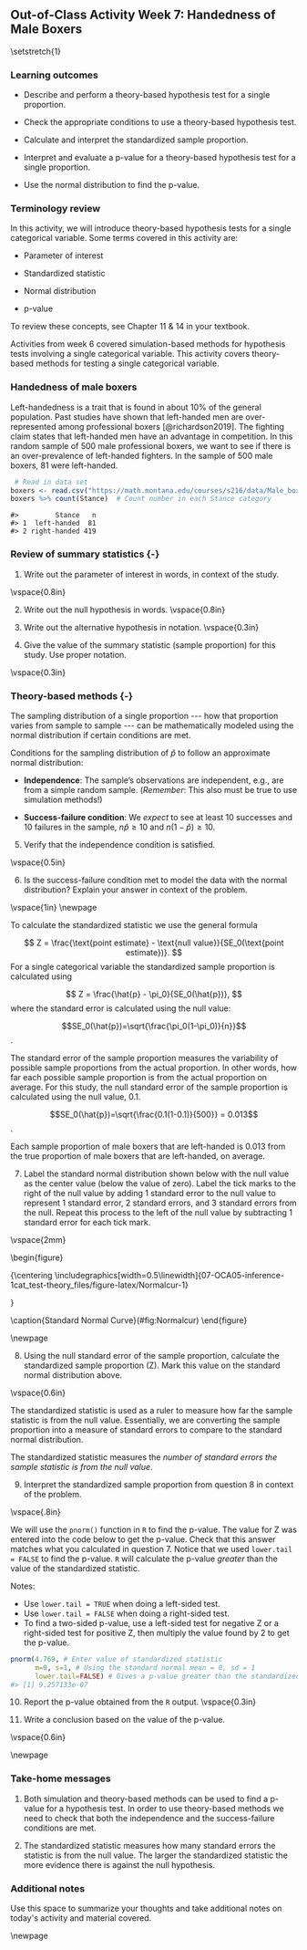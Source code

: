 ## Out-of-Class Activity Week 7:  Handedness of Male Boxers 

\setstretch{1}

### Learning outcomes

* Describe and perform a theory-based hypothesis test for a single proportion.

* Check the appropriate conditions to use a theory-based hypothesis test.

* Calculate and interpret the standardized sample proportion.

* Interpret and evaluate a p-value for a theory-based hypothesis test for a single proportion.

* Use the normal distribution to find the p-value.


### Terminology review

In this activity, we will introduce theory-based hypothesis tests for a single categorical variable. Some terms covered in this activity are:

* Parameter of interest

* Standardized statistic

* Normal distribution

* p-value

To review these concepts, see Chapter 11 & 14 in your textbook.

Activities from week 6 covered simulation-based methods for hypothesis tests involving a single categorical variable. This activity covers theory-based methods for testing a single categorical variable.  

### Handedness of male boxers

Left-handedness is a trait that is found in about 10\% of the general population. Past studies have shown that left-handed men are over-represented among professional boxers [@richardson2019]. The fighting claim states that left-handed men have an advantage in competition.  In this random sample of 500 male professional boxers, we want to see if there is an over-prevalence of left-handed fighters.  In the sample of 500 male boxers, 81 were left-handed.



```r
 # Read in data set
boxers <- read.csv("https://math.montana.edu/courses/s216/data/Male_boxers_sample.csv")
boxers %>% count(Stance)  # Count number in each Stance category
```

```
#>         Stance   n
#> 1  left-handed  81
#> 2 right-handed 419
```

### Review of summary statistics {-}

1.  Write out the parameter of interest in words, in context of the study.  

\vspace{0.8in}

2.  Write out the null hypothesis in words.
\vspace{0.8in}

3. Write out the alternative hypothesis in notation.
\vspace{0.3in}

4. Give the value of the summary statistic (sample proportion) for this study.  Use proper notation.

\vspace{0.3in}

### Theory-based methods {-}

The sampling distribution of a single proportion --- how that proportion varies from sample to sample --- can be mathematically modeled using the normal distribution if certain conditions are met.

Conditions for the sampling distribution of $\hat{p}$ to follow an approximate normal distribution:

* **Independence**: The sample’s observations are independent, e.g., are from a simple random sample. (*Remember*: This also must be true to use simulation methods!)

* **Success-failure condition**: We *expect* to see at least 10 successes and 10 failures in the sample, $n\hat{p}≥10$  and $n(1-\hat{p})≥10$.

5. Verify that the independence condition is satisfied.

\vspace{0.5in}

6. Is the success-failure condition met to model the data with the normal distribution?  Explain your answer in context of the problem.

\vspace{1in}
\newpage

To calculate the standardized statistic we use the general formula 

$$
Z = \frac{\text{point estimate} - \text{null value}}{SE_0(\text{point estimate})}.
$$
For a single categorical variable the standardized sample proportion is calculated using

$$
Z = \frac{\hat{p} - \pi_0}{SE_0(\hat{p})},
$$
where the standard error is calculated using the null value:

$$SE_0(\hat{p})=\sqrt{\frac{\pi_0(1-\pi_0)}{n}}$$.

The standard error of the sample proportion measures the variability of possible sample proportions from the actual proportion.  In other words, how far each possible sample proportion is from the actual proportion on average.  For this study, the null standard error of the sample proportion is calculated using the null value, 0.1.

$$SE_0(\hat{p})=\sqrt{\frac{0.1(1-0.1)}{500}} = 0.013$$.

Each sample proportion of male boxers that are left-handed is 0.013 from the true proportion of male boxers that are left-handed, on average.

7. Label the standard normal distribution shown below with the null value as the center value (below the value of zero).  Label the tick marks to the right of the null value by adding 1 standard error to the null value to represent 1 standard error, 2 standard errors, and 3 standard errors from the null.  Repeat this process to the left of the null value by subtracting 1 standard error for each tick mark.

\vspace{2mm}

\begin{figure}

{\centering \includegraphics[width=0.5\linewidth]{07-OCA05-inference-1cat_test-theory_files/figure-latex/Normalcur-1} 

}

\caption{Standard Normal Curve}(\#fig:Normalcur)
\end{figure}

\newpage

8.  Using the null standard error of the sample proportion, calculate the standardized sample proportion (Z). Mark this value on the standard normal distribution above.

\vspace{0.6in}

The standardized statistic is used as a ruler to measure how far the sample statistic is from the null value.  Essentially, we are converting the sample proportion into a measure of standard errors to compare to the standard normal distribution.  

The standardized statistic measures the *number of standard errors the sample statistic is from the null value*.

9.  Interpret the standardized sample proportion from question 8 in context of the problem.

\vspace{.8in}

We will use the `pnorm()` function in `R` to find the p-value. The value for Z was entered into the code below to get the p-value.  Check that this answer matches what you calculated in question 7. Notice that we used `lower.tail = FALSE` to find the p-value.  `R` will calculate the p-value *greater* than the value of the standardized statistic.  

Notes:

* Use `lower.tail = TRUE` when doing a left-sided test.
* Use `lower.tail = FALSE` when doing a right-sided test.
* To find a two-sided p-value, use a left-sided test for negative Z or a right-sided test for positive Z, then multiply the value found by 2 to get the p-value.


```r
pnorm(4.769, # Enter value of standardized statistic
      m=0, s=1, # Using the standard normal mean = 0, sd = 1
      lower.tail=FALSE) # Gives a p-value greater than the standardized statistic
#> [1] 9.257133e-07
```
  
  
10.  Report the p-value obtained from the `R` output.
\vspace{0.3in}

11.  Write a conclusion based on the value of the p-value.

\vspace{0.6in}

<!-- ### Impacts on the P-value {-} -->

<!-- Suppose that we want to show that the true proportion of male boxers **differs** from that in the general population.  -->

<!-- 13.  Write out the alternative hypothesis in notation for this new research question. -->

<!-- \vspace{0.5in} -->

<!-- 14.  How would this impact the p-value?   -->

<!-- \vspace{0.2in} -->

<!-- 15.  How much evidence would this p-value provide against the null hypothesis? -->

<!-- \vspace{0.3in} -->

<!-- 16. Suppose instead of 500 male boxers the researchers only took a sample of 300 male boxers and found the same proportion ($\hat{p}=0.182$) of male boxers that are left-handed.  Since we are still assuming the same null value, 0.1, the standard error would be calculated as below: -->

<!-- $$SE_0(\hat{p})=\sqrt{\frac{0.1(1-0.1)}{300}} = 0.017$$. -->

<!-- Calculate the standardized statistic for this new sample. -->

<!-- \vspace{0.8in} -->

<!-- Use Rstudio to find the p-value for this new sample.  Enter the value of the standardized statistic found in question 14 for xx in line 12.  Highlight and run lines 12--14. -->

<!-- ```{r, echo=TRUE, eval=FALSE} -->
<!-- pnorm(xx, # Enter value of standardized statistic -->
<!--       m=0, s=1, # Using the standard normal mean = 0, sd = 1 -->
<!--       lower.tail=FALSE) # Gives a p-value greater than the standardized statistic -->
<!-- ``` -->

<!-- 17.  How does the decrease in sample size affect the p-value? -->

<!-- \vspace{0.3in} -->

<!-- 18. Suppose another sample of 500 male boxers was taken and 68 were found to be left-handed.  Since we are still assuming the same null value, 0.1, the standard error would be calculated as before: -->

<!-- $$SE_0(\hat{p})=\sqrt{\frac{0.1(1-0.1)}{500}} = 0.013$$.Calculate the standardized statistic for this new sample. -->

<!-- \vspace{0.8in} -->

<!-- Use Rstudio to find the p-value for this new sample.   -->

<!-- ```{r, echo=TRUE, eval=FALSE} -->
<!-- pnorm(xx, # Enter value of standardized statistic -->
<!--       m=0, s=1 # Using the standard normal mean = 0, sd = 1 -->
<!--       lower.tail=FALSE) # Gives a p-value greater than the standardized statistic -->
<!-- ``` -->

<!-- 19.  How does a statistic closer to the null value affect the p-value?   -->

<!-- \vspace{0.3in} -->

<!-- 20.  Summarize how each of the following affected the p-value: -->

<!-- a) Switching to a two-sided test. -->

<!-- \vspace{0.4in} -->

<!-- b) Using a smaller sample size. -->

<!-- \vspace{0.4in} -->

<!-- c) Using a sample statistic closer to the null value. -->

<!-- \vspace{0.4in} -->

\newpage

### Take-home messages

1.	Both simulation and theory-based methods can be used to find a p-value for a hypothesis test.  In order to use theory-based methods we need to check that both the independence and the success-failure conditions are met. 

2.  The standardized statistic measures how many standard errors the statistic is from the null value. The larger the standardized statistic the more evidence there is against the null hypothesis.

<!-- 3.  The p-value for a two-sided test is approximately two times the value for a one-sided test.  A two-sided test provides less evidence against the null hypothesis. -->

<!-- 4.  The larger the sample size, the smaller the sample to sample variability.  This will result in a larger standardized statistic and more evidence against the null hypothesis. -->

<!-- 5.  The farther the statistic is from the null value, the larger the standardized statistic.  This will result in a smaller p-value and more evidence against the null hypothesis. -->

### Additional notes

Use this space to summarize your thoughts and take additional notes on today's activity and material covered.

\newpage
